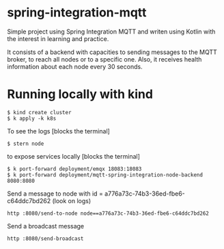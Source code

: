 # spring-integration-mqtt
Simple project using Spring Integration MQTT and writen using Kotlin with the interest in learning and practice.

It consists of a backend with capacities to sending messages to the MQTT broker, to reach all nodes or to a specific one. Also, it receives health information about each node every 30 seconds.

# Running locally with kind
```
$ kind create cluster
$ k apply -k k8s
```

To see the logs [blocks the terminal]
```
$ stern node
```
to expose services locally [blocks the terminal]
```
$ k port-forward deployment/emqx 18083:18083
$ k port-forward deployment/mqtt-spring-integration-node-backend 8080:8080
```

Send a message to node with id = a776a73c-74b3-36ed-fbe6-c64ddc7bd262 (look on logs)
```
http :8080/send-to-node node==a776a73c-74b3-36ed-fbe6-c64ddc7bd262
```

Send a broadcast message
```
http :8080/send-broadcast
```

